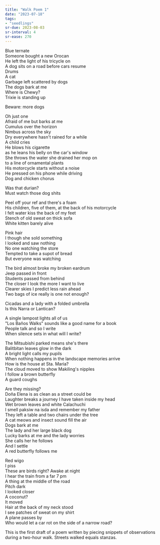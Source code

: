 ```yaml
---
title: "Walk Poem 1"
date: "2023-07-18"
tags:
- "seedlings"
sr-due: 2023-08-03
sr-interval: 4
sr-ease: 270
---
```


Blue ternate  
Someone bought a new Orocan  
He left the light of his tricycle on  
A dog sits on a road before cars resume  
Drums  
A cat  
Garbage left scattered by dogs  
The dogs bark at me  
Where is Chewy?  
Trixie is standing up  

Beware: more dogs  

Oh just one  
Afraid of me but barks at me  
Cumulus over the horizon  
Nimbus across the sky  
Dry everywhere hasn't rained for a while  
A child cries  
He blows his cigarette  
as he leans his belly on the car's window  
She throws the water she drained her mop on  
to a line of ornamental plants  
His motorcycle starts without a noise  
He pressed on his phone while driving  
Dog and chicken chorus  

Was that durian?  
Must watch those dog shits  

Peel off your ref and there's a foam  
His children, five of them, at the back of his motorcycle  
I felt water kiss the back of my feet  
Stench of old sweat on thick sofa  
White kitten barely alive  

Pink hair  
I though she sold something  
I looked and saw nothing  
No one watching the store  
Tempted to take a supot of bread  
But everyone was watching  

The bird almost broke my broken eardrum  
Jeep passed in front  
Students passed from behind  
The closer I look the more I want to live  
Clearer skies I predict less rain ahead  
Two bags of ice really is one not enough?  

Cicadas and a lady with a folded umbrella  
Is this Narra or Lantican?  

A single lampost lights all of us  
"Los Baños Walks" sounds like a good name for a book  
People talk and so I write  
When silence sets in what will I write?  

The Mitsubishi parked means she's there  
Balitbitan leaves glow in the dark  
A bright light calls my pupils  
When nothing happens in the landscape memories arrive  
How is the house at Sta. Maria?  
The cloud moved to show Makiling's nipples  
I follow a brown butterfly  
A guard coughs  

Are they missing?  
Doña Elena is as clean as a street could be  
Laughter breaks a journey I have taken inside my head  
Wet brown leaves and white Calachuchi  
I smell paksiw na isda and remember my father  
They left a table and two chairs under the tree  
A cat meows and insect sound fill the air  
Dogs bark at me  
The lady and her large black dog  
Lucky barks at me and the lady worries  
She calls her he follows  
And I settle  
A red butterfly follows me  

Red wigo  
I piss  
These are birds right? Awake at night  
I hear the train from a far 7 pm  
A thing at the middle of the road  
Pitch dark  
I looked closer  
A coconut?  
It moved  
Hair at the back of my neck stood  
I see patches of sweat on my shirt  
A plane passes by  
Who would let a car rot on the side of a narrow road?  

This is the first draft of a poem written by piecing snippets of observations during a two-hour walk. Streets walked equals stanzas.